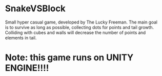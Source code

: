 # SnakeVSBlock
Small hyper casual game, developed by The Lucky Freeman.
The main goal is to survive as long as possible, collecting dots for points and tail growth. Colliding with cubes and walls will decrease the number of points and elements in tail.

# Note: this game runs on UNITY ENGINE!!!!
